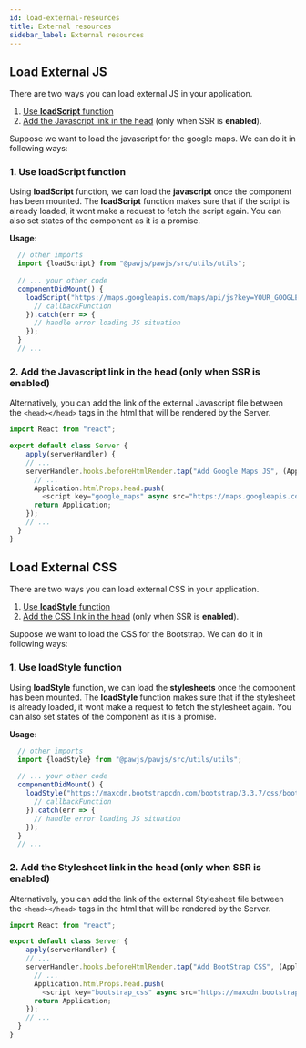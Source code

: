 ```yaml
---
id: load-external-resources
title: External resources
sidebar_label: External resources
---
```


## Load External JS

There are two ways you can load external JS in your application. 
   1. [Use **loadScript** function](#1-use-loadscript-function)
   2. [Add the Javascript link in the head](#2-add-the-javascript-link-in-the-head-only-when-ssr-is-enabled) (only when SSR is **enabled**).

Suppose we want to load the javascript for the google maps. We can do it in following ways:
 
### 1. Use loadScript function
  Using **loadScript** function, we can load the **javascript** once the component has been mounted. The **loadScript** function 
  makes sure that if the script is already loaded, it wont make a request to fetch the script again. You can also set states
  of the component as it is a promise.  
  
**Usage:**  
```javascript
  // other imports
  import {loadScript} from "@pawjs/pawjs/src/utils/utils";
  
  // ... your other code
  componentDidMount() {
    loadScript("https://maps.googleapis.com/maps/api/js?key=YOUR_GOOGLEMAPS_APIKEY&ver=4.9.4").then((res) => {
      // callbackFunction
    }).catch(err => {
      // handle error loading JS situation
    });
  }
  // ...
```

### 2. Add the Javascript link in the head (only when SSR is enabled)
  Alternatively, you can add the link of the external Javascript file between the `<head></head>` tags in the html 
  that will be rendered by the Server.

```javascript
import React from "react";

export default class Server {
    apply(serverHandler) {
    // ...
    serverHandler.hooks.beforeHtmlRender.tap("Add Google Maps JS", (Application) => {
      // ...
      Application.htmlProps.head.push(
        <script key="google_maps" async src="https://maps.googleapis.com/maps/api/js?key=YOUR_GOOGLEMAPS_APIKEY&ver=4.9.4"/>);
      return Application;
    });
    // ...
  }
}
```

## Load External CSS

There are two ways you can load external CSS in your application. 
   1. [Use **loadStyle** function](#1-use-loadstyle-function)
   2. [Add the CSS link in the head](#2-add-the-stylesheet-link-in-the-head-only-when-ssr-is-enabled) (only when SSR is **enabled**).

Suppose we want to load the CSS for the Bootstrap. We can do it in following ways:
 
### 1. Use loadStyle function
  Using **loadStyle** function, we can load the **stylesheets** once the component has been mounted. The **loadStyle** function 
    makes sure that if the stylesheet is already loaded, it wont make a request to fetch the stylesheet again. You can also set states
    of the component as it is a promise.
 
**Usage:**  
```javascript
  // other imports
  import {loadStyle} from "@pawjs/pawjs/src/utils/utils";
  
  // ... your other code
  componentDidMount() {
    loadStyle("https://maxcdn.bootstrapcdn.com/bootstrap/3.3.7/css/bootstrap.min.css").then((res) => {
      // callbackFunction
    }).catch(err => {
      // handle error loading JS situation
    });
  }
  // ...
```

### 2. Add the Stylesheet link in the head (only when SSR is enabled)
  Alternatively, you can add the link of the external Stylesheet file between the `<head></head>` tags in the html 
    that will be rendered by the Server.

```javascript
import React from "react";

export default class Server {
    apply(serverHandler) {
    // ...
    serverHandler.hooks.beforeHtmlRender.tap("Add BootStrap CSS", (Application) => {
      // ...
      Application.htmlProps.head.push(
        <script key="bootstrap_css" async src="https://maxcdn.bootstrapcdn.com/bootstrap/3.3.7/css/bootstrap.min.css"/>);
      return Application;
    });
    // ...
  }
}
```


<script async src="//pagead2.googlesyndication.com/pagead/js/adsbygoogle.js"></script>
<ins class="adsbygoogle"
     style="display:block"
     data-ad-client="ca-pub-7586505628408924"
     data-ad-slot="5652642939"
     data-ad-format="auto"></ins>
<script>
(adsbygoogle = window.adsbygoogle || []).push({});
</script>  
<script src="https://codefund.io/scripts/fefc6de5-a0ce-46e8-a15d-f43733b5b454/embed.js"></script>
<div id="codefund_ad"></div>

